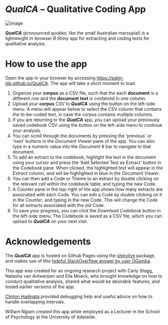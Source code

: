 # _QualCA_ – Qualitative Coding App

![image](https://palm-lab.github.io/images/qualCA_logo.png)

**_QualCA_** (pronounced _quokka_, like the small Australian marsupial) is a lightweight in-browser _R Shiny_ app for extracting and coding texts for qualitative analysis.

# How to use the app

Open the app in your browser by accessing https://palm-lab.github.io/QualCA. The app will take a short moment to load.

1. Organize your **corpus** as a CSV file, such that the each **document** is a different row and the **document text** is contained in one column.
2. Upload your **corpus** CSV to **_QualCA_** using the button on the left-side menu. A menu will appear below to select the CSV column that contains the to-be-coded text, in case the corpus contains mutliple columns.
3. If you are returning to the **_QualCA_** app, you can upload your previously saved codebook CSV using the button on the left-side menu to continue your analysis.
4. You can scroll through the documents by pressing the 'previous' or 'next' buttons in the _Document Viewer_ pane of the app. You can also type in a numeric value into the _Document #_ bar to navigate to that document.
5. To add an extract to the codebook, highlight the text in the document using your cursor and press the 'Add Selected Text as Extract' button in the _Codebook_ pane. When clicked, the highlighted text will appear in the _Extract_ column, and will be highlighted in blue in the _Document Viewer_. 
6. You can then add a Code or Theme to an extract by double clicking on the relevant cell within the codebook table, and typing the new Code.
7. A _Counter_ pane in the top-right of the app shows how many extracts are associated with each Code. You can edit a Code by double clicking on it in the _Counter_, and typing in the new Code. This will change the Code for all extracts associated with the old Code.
8. To save your progress, you can click the _Download Codebook_ button in the left-side menu. The Codebook is saved as a CSV file, which you can upload to **_QualCA_** on your next visit.

# Acknowledgements

The **_QualCA_** app is hosted on Github Pages using the [shinylive](https://posit-dev.github.io/r-shinylive/) package, and makes use of this [helpful StackOverflow answer by user GGamba](https://stackoverflow.com/questions/42274461/can-shiny-recognise-text-selection-with-mouse-highlighted-text). 

This app was created for an ongoing research project with Carly Stagg, Natasha van Antwerpen and Ella Moeck, who brought knowledge on how to conduct qualitative analysis, shared what would be desirable features, and tested earlier versions of the app.

[Clinton Hadinata](https://github.com/hadinata) provided debugging help and useful advice on how to handle overlapping intervals.

William Ngiam created this app while employed as a Lecturer in the School of Psychology at the University of Adelaide.
